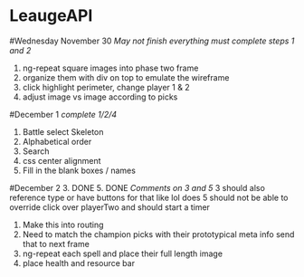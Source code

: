 # LeaugeAPI

#Wednesday November 30
*May not finish everything must complete steps 1 and 2*
1. ng-repeat square images into phase two frame
2. organize them with div on top to emulate the wireframe
3. click highlight perimeter, change player 1 & 2
4. adjust image vs image according to picks

#December 1
*complete
1/2/4*
1. Battle select Skeleton
2. Alphabetical order
3. Search
4. css center alignment
5. Fill in the blank boxes / names

#December 2
3. DONE
5. DONE
*Comments on 3 and 5*
3 should also reference type or have buttons for that like lol does
5 should not be able to override click over playerTwo
  and should start a timer
1. Make this into routing
1. Need to match the champion picks with their prototypical meta info
   send that to next frame
2. ng-repeat each spell and place their full length image
3. place health and resource bar
